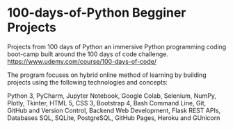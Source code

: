 # 100-days-of-Python Begginer Projects
Projects from 100 days of Python an immersive Python programming coding boot-camp built around the 100 days of code challenge.
https://www.udemy.com/course/100-days-of-code/

The program focuses on hybrid online method of learning by building projects using the following technologies and concepts: 

Python 3, PyCharm, Jupyter Notebook, Google Colab, Selenium, NumPy, Plotly, Tkinter, HTML 5, CSS 3, Bootstrap 4, Bash Command Line, 
Git, GitHub and Version Control, Backend Web Development, Flask REST APIs, Databases SQL, SQLite, PostgreSQL, GitHub Pages, Heroku and GUnicorn
